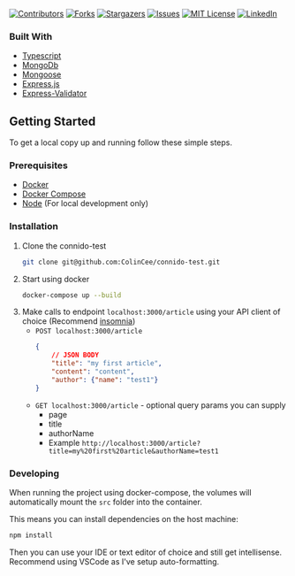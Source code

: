 <!--
*** Thanks for checking out the Best-README-Template. If you have a suggestion
*** that would make this better, please fork the connido-test and create a pull request
*** or simply open an issue with the tag "enhancement".
*** Thanks again! Now go create something AMAZING! :D
***
***
***
*** To avoid retyping too much info. Do a search and replace for the following:
*** ColinCee, connido-test, twitter_handle, email, connido-test, Tech test for connido
-->



<!-- PROJECT SHIELDS -->
<!--
*** I'm using markdown "reference style" links for readability.
*** Reference links are enclosed in brackets [ ] instead of parentheses ( ).
*** See the bottom of this document for the declaration of the reference variables
*** for contributors-url, forks-url, etc. This is an optional, concise syntax you may use.
*** https://www.markdownguide.org/basic-syntax/#reference-style-links
-->
[![Contributors][contributors-shield]][contributors-url]
[![Forks][forks-shield]][forks-url]
[![Stargazers][stars-shield]][stars-url]
[![Issues][issues-shield]][issues-url]
[![MIT License][license-shield]][license-url]
[![LinkedIn][linkedin-shield]][linkedin-url]


### Built With

* [Typescript](https://www.typescriptlang.org/)
* [MongoDb](https://www.mongodb.com/)
* [Mongoose](https://mongoosejs.com/)
* [Express.js](https://expressjs.com/)
* [Express-Validator](https://express-validator.github.io/docs/)



<!-- GETTING STARTED -->
## Getting Started

To get a local copy up and running follow these simple steps.

### Prerequisites

* [Docker](https://docs.docker.com/get-docker/)
* [Docker Compose](https://docs.docker.com/compose/install/)
* [Node](https://nodejs.org/en/) (For local development only)
### Installation

1. Clone the connido-test
    ```sh
    git clone git@github.com:ColinCee/connido-test.git
    ```
2. Start using docker
    ```sh
    docker-compose up --build
    ```
3. Make calls to endpoint `localhost:3000/article` using your API client of choice (Recommend [insomnia](https://github.com/Kong/insomnia))
    - `POST localhost:3000/article`
        ```json
        {
            // JSON BODY
            "title": "my first article",
            "content": "content",
            "author": {"name": "test1"}
        }
        ```
    - `GET localhost:3000/article` - optional query params you can supply
        - page
        - title
        - authorName
        - Example `http://localhost:3000/article?title=my%20first%20article&authorName=test1`

### Developing

When running the project using docker-compose, the volumes will automatically mount the `src` folder into the container.

This means you can install dependencies on the host machine:
```sh
npm install
```

Then you can use your IDE or text editor of choice and still get intellisense. Recommend using VSCode as I've setup auto-formatting.

<!-- MARKDOWN LINKS & IMAGES -->
<!-- https://www.markdownguide.org/basic-syntax/#reference-style-links -->
[contributors-shield]: https://img.shields.io/github/contributors/ColinCee/connido-test.svg?style=for-the-badge
[contributors-url]: https://github.com/ColinCee/connido-test/graphs/contributors
[forks-shield]: https://img.shields.io/github/forks/ColinCee/connido-test.svg?style=for-the-badge
[forks-url]: https://github.com/ColinCee/connido-test/network/members
[stars-shield]: https://img.shields.io/github/stars/ColinCee/connido-test.svg?style=for-the-badge
[stars-url]: https://github.com/ColinCee/connido-test/stargazers
[issues-shield]: https://img.shields.io/github/issues/ColinCee/connido-test.svg?style=for-the-badge
[issues-url]: https://github.com/ColinCee/connido-test/issues
[license-shield]: https://img.shields.io/github/license/ColinCee/connido-test.svg?style=for-the-badge
[license-url]: https://github.com/ColinCee/connido-test/blob/master/LICENSE.txt
[linkedin-shield]: https://img.shields.io/badge/-LinkedIn-black.svg?style=for-the-badge&logo=linkedin&colorB=555
[linkedin-url]: https://linkedin.com/in/ColinCee
